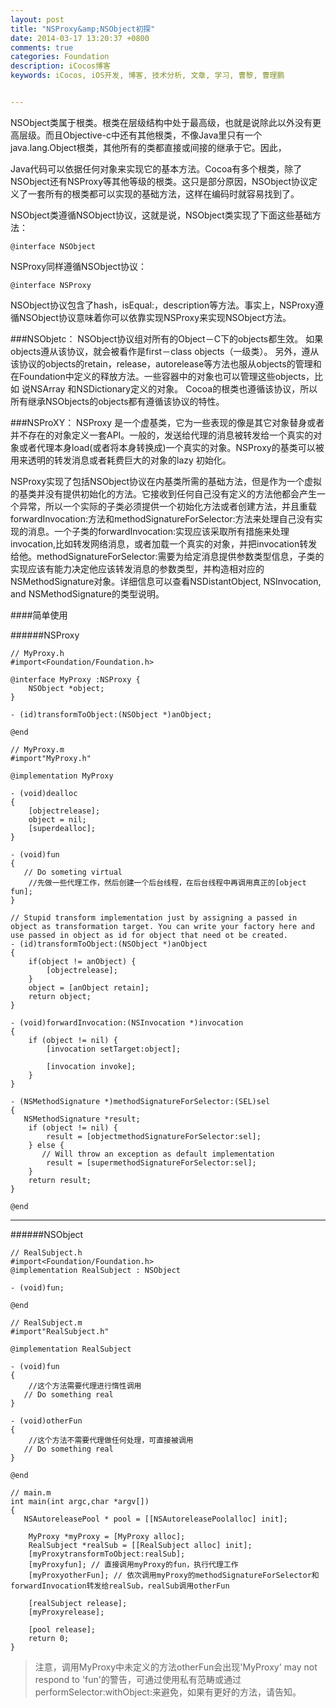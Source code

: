 ```yaml
---
layout: post
title: "NSProxy&amp;NSObject初探"
date: 2014-03-17 13:20:37 +0800
comments: true
categories: Foundation
description: iCocos博客
keywords: iCocos, iOS开发, 博客, 技术分析, 文章, 学习, 曹黎, 曹理鹏


---
```


NSObject类属于根类。根类在层级结构中处于最高级，也就是说除此以外没有更高层级。而且Objective-c中还有其他根类，不像Java里只有一个java.lang.Object根类，其他所有的类都直接或间接的继承于它。因此，



Java代码可以依据任何对象来实现它的基本方法。Cocoa有多个根类，除了NSObject还有NSProxy等其他等级的根类。这只是部分原因，NSObject协议定义了一套所有的根类都可以实现的基础方法，这样在编码时就容易找到了。
 
 
NSObject类遵循NSObject协议，这就是说，NSObject类实现了下面这些基础方法：
 
	@interface NSObject  
 
NSProxy同样遵循NSObject协议：
 
	@interface NSProxy  	
	
<!--more-->



NSObject协议包含了hash，isEqual:，description等方法。事实上，NSProxy遵循NSObject协议意味着你可以依靠实现NSProxy来实现NSObject方法。

###NSObjetc：
NSObject协议组对所有的Object－C下的objects都生效。
如果objects遵从该协议，就会被看作是first－class objects（一级类）。
另外，遵从该协议的objects的retain，release，autorelease等方法也服从objects的管理和在Foundation中定义的释放方法。一些容器中的对象也可以管理这些objects，比如
说NSArray 和NSDictionary定义的对象。
Cocoa的根类也遵循该协议，所以所有继承NSObjects的objects都有遵循该协议的特性。

###NSProXY：
NSProxy 是一个虚基类，它为一些表现的像是其它对象替身或者并不存在的对象定义一套API。一般的，发送给代理的消息被转发给一个真实的对象或者代理本身load(或者将本身转换成)一个真实的对象。NSProxy的基类可以被用来透明的转发消息或者耗费巨大的对象的lazy 初始化。

NSProxy实现了包括NSObject协议在内基类所需的基础方法，但是作为一个虚拟的基类并没有提供初始化的方法。它接收到任何自己没有定义的方法他都会产生一个异常，所以一个实际的子类必须提供一个初始化方法或者创建方法，并且重载forwardInvocation:方法和methodSignatureForSelector:方法来处理自己没有实现的消息。一个子类的forwardInvocation:实现应该采取所有措施来处理invocation,比如转发网络消息，或者加载一个真实的对象，并把invocation转发给他。methodSignatureForSelector:需要为给定消息提供参数类型信息，子类的实现应该有能力决定他应该转发消息的参数类型，并构造相对应的NSMethodSignature对象。详细信息可以查看NSDistantObject, NSInvocation, and NSMethodSignature的类型说明。


####简单使用

######NSProxy
	
	// MyProxy.h
	#import<Foundation/Foundation.h>
	
	@interface MyProxy :NSProxy {
	    NSObject *object;
	}
	
	- (id)transformToObject:(NSObject *)anObject;
	
	@end
	
	// MyProxy.m
	#import"MyProxy.h"
	
	@implementation MyProxy
	
	- (void)dealloc
	{
	    [objectrelease];
	    object = nil;
	    [superdealloc];
	}
	
	- (void)fun
	{
	   // Do someting virtual
	    //先做一些代理工作，然后创建一个后台线程，在后台线程中再调用真正的[object fun];
	}
	
	// Stupid transform implementation just by assigning a passed in object as transformation target. You can write your factory here and use passed in object as id for object that need ot be created.
	- (id)transformToObject:(NSObject *)anObject 
	{
	    if(object != anObject) {
	        [objectrelease];
	    }
	    object = [anObject retain];
	    return object;
	}
	
	- (void)forwardInvocation:(NSInvocation *)invocation 
	{
	    if (object != nil) {
	        [invocation setTarget:object];    
	        
	        [invocation invoke];
	    }
	}
	
	- (NSMethodSignature *)methodSignatureForSelector:(SEL)sel 
	{
	   NSMethodSignature *result;
	    if (object != nil) {
	        result = [objectmethodSignatureForSelector:sel];
	    } else {
	       // Will throw an exception as default implementation
	        result = [supermethodSignatureForSelector:sel];
	    }
	    return result;
	}
	
	@end


***

######NSObject

	// RealSubject.h
	#import<Foundation/Foundation.h>
	@implementation RealSubject : NSObject
	
	- (void)fun;
	
	@end
	
	// RealSubject.m
	#import"RealSubject.h"
	
	@implementation RealSubject
	
	- (void)fun
	{
	    //这个方法需要代理进行惰性调用
	   // Do something real
	}
	
	- (void)otherFun
	{
	    //这个方法不需要代理做任何处理，可直接被调用
	   // Do something real
	}
	
	@end
	
	// main.m
	int main(int argc,char *argv[]) 
	{
	   NSAutoreleasePool * pool = [[NSAutoreleasePoolalloc] init];
	
	    MyProxy *myProxy = [MyProxy alloc];
	    RealSubject *realSub = [[RealSubject alloc] init];
	    [myProxytransformToObject:realSub];
	    [myProxyfun]; // 直接调用myProxy的fun，执行代理工作
	    [myProxyotherFun]; // 依次调用myProxy的methodSignatureForSelector和forwardInvocation转发给realSub，realSub调用otherFun
	
	    [realSubject release];
	    [myProxyrelease];
	
	    [pool release];
	    return 0;
	}
	
	
> 注意，调用MyProxy中未定义的方法otherFun会出现'MyProxy' may not respond to 'fun'的警告，可通过使用私有范畴或通过performSelector:withObject:来避免，如果有更好的方法，请告知。
